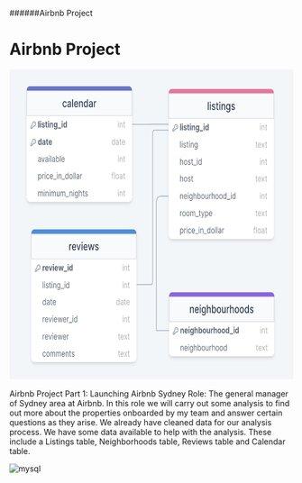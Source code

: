######Airbnb Project
<h1> Airbnb Project</h1>
<img src="./Airbnb_sydney_data_tables.png" alt="Airbnb_sydney_data_tables" width="550" height="550"/>

Airbnb Project Part 1: Launching Airbnb Sydney
Role: The general manager of Sydney area at Airbnb. In this role we will carry out some analysis to find out more about the properties onboarded by my team and answer certain questions as they arise.
We already have cleaned data for our analysis process. We have some data available to help with the analysis. These include a Listings table, Neighborhoods table, Reviews table and Calendar table.


<img src="https://cdn.jsdelivr.net/gh/devicons/devicon/icons/mysql/mysql-plain-wordmark.svg" alt="mysql" width="40" height="40"/>